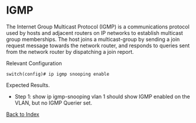 # IGMP

The Internet Group Multicast Protocol (IGMP) is a communications protocol used by hosts and adjacent routers on IP networks to establish multicast group memberships. The host joins a multicast-group by sending a join request message towards the network router, and responds to queries sent from the network router by dispatching a join report.


Relevant Configuration

```
switch(config)# ip igmp snooping enable
```

Expected Results.
* Step 1: show ip igmp-snooping vlan 1 should show IGMP enabled on the VLAN, but no IGMP Querier set.

[Back to Index](./index.md)
